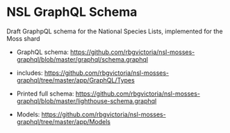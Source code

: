 # NSL GraphQL Schema

Draft GraphpQL schema for the National Species Lists, implemented for the Moss shard 

- GraphQL schema: https://github.com/rbgvictoria/nsl-mosses-graphql/blob/master/graphql/schema.graphql

- includes: https://github.com/rbgvictoria/nsl-mosses-graphql/tree/master/app/GraphQL/Types

- Printed full schema: https://github.com/rbgvictoria/nsl-mosses-graphql/blob/master/lighthouse-schema.graphql

- Models: https://github.com/rbgvictoria/nsl-mosses-graphql/tree/master/app/Models